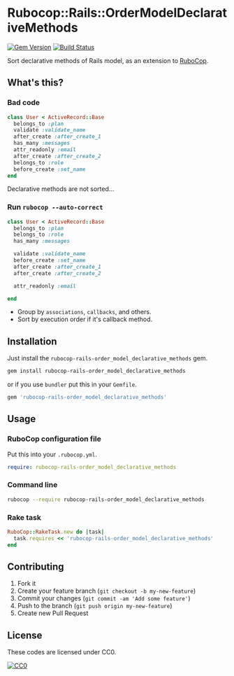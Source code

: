 # Rubocop::Rails::OrderModelDeclarativeMethods

[![Gem Version](https://badge.fury.io/rb/rubocop-rails-order_model_declarative_methods.svg)](https://badge.fury.io/rb/rubocop-rails-order_model_declarative_methods)
[![Build Status](https://travis-ci.org/pocke/rubocop-rails-order_model_declarative_methods.svg?branch=master)](https://travis-ci.org/pocke/rubocop-rails-order_model_declarative_methods)


Sort declarative methods of Rails model, as an extension to [RuboCop](https://github.com/bbatsov/rubocop).

## What's this?

### Bad code

```ruby
class User < ActiveRecord::Base
  belongs_to :plan
  validate :validate_name
  after_create :after_create_1
  has_many :messages
  attr_readonly :email
  after_create :after_create_2
  belongs_to :role
  before_create :set_name
end
```

Declarative methods are not sorted...


### Run `rubocop --auto-correct`

```ruby
class User < ActiveRecord::Base
  belongs_to :plan
  belongs_to :role
  has_many :messages

  validate :validate_name
  before_create :set_name
  after_create :after_create_1
  after_create :after_create_2

  attr_readonly :email

end
```

- Group by `associations`, `callbacks`, and others.
- Sort by execution order if it's callback method.


## Installation

Just install the `rubocop-rails-order_model_declarative_methods` gem.

```sh
gem install rubocop-rails-order_model_declarative_methods
```

or if you use `bundler` put this in your `Gemfile`.

```ruby
gem 'rubocop-rails-order_model_declarative_methods'
```


## Usage

### RuboCop configuration file

Put this into your `.rubocop.yml`.

```yaml
require: rubocop-rails-order_model_declarative_methods
```


### Command line

```sh
rubocop --require rubocop-rails-order_model_declarative_methods
```

### Rake task

```ruby
RuboCop::RakeTask.new do |task|
  task.requires << 'rubocop-rails-order_model_declarative_methods'
end
```



## Contributing

1. Fork it
2. Create your feature branch (`git checkout -b my-new-feature`)
3. Commit your changes (`git commit -am 'Add some feature'`)
4. Push to the branch (`git push origin my-new-feature`)
5. Create new Pull Request


License
-------

These codes are licensed under CC0.

[![CC0](http://i.creativecommons.org/p/zero/1.0/88x31.png "CC0")](http://creativecommons.org/publicdomain/zero/1.0/deed.en)
